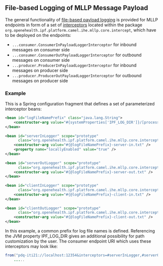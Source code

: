 
## File-based Logging of MLLP Message Payload

The general functionality of [file-based payload logging] is provided for MLLP endpoints 
in form of a set of [interceptors] located within the package `org.openehealth.ipf.platform.camel.ihe.mllp.core.intercept`,
which have to be deployed on the endpoints:

* `...consumer.ConsumerInPayloadLoggerInterceptor` for inbound messages on consumer side
* `...consumer.ConsumerOutPayloadLoggerInterceptor` for outbound messages on consumer side
* `...producer.ProducerInPayloadLoggerInterceptor` for inbound messages on producer side
* `...producer.ProducerOutPayloadLoggerInterceptor` for outbound messages on producer side

    
### Example

This is a Spring configuration fragment that defines a set of parameterized interceptor beans:

```xml
<bean id="logFileNamePrefix" class="java.lang.String">
    <constructor-arg value="#{systemProperties['IPF_LOG_DIR']}/[processId]/[date('yyyyMMdd-HH00')]/[sequenceId]" />
</bean>
 
<bean id="serverInLogger" scope="prototype"
      class="org.openehealth.ipf.platform.camel.ihe.mllp.core.intercept.consumer.ConsumerInPayloadLoggerInterceptor">
    <constructor-arg value="#{@logFileNamePrefix}-server-in.txt" />
    <property name="locallyEnabled" value="true" />
</bean>
 
<bean id="serverOutLogger" scope="prototype"
      class="org.openehealth.ipf.platform.camel.ihe.mllp.core.intercept.consumer.ConsumerOutPayloadLoggerInterceptor">
    <constructor-arg value="#{@logFileNamePrefix}-server-out.txt" />
</bean>
 
<bean id="clientInLogger" scope="prototype"
      class="org.openehealth.ipf.platform.camel.ihe.mllp.core.intercept.producer.ProducerInPayloadLoggerInterceptor">
    <constructor-arg value="#{@logFileNamePrefix}-client-in.txt" />
</bean>
 
<bean id="clientOutLogger" scope="prototype"
      class="org.openehealth.ipf.platform.camel.ihe.mllp.core.intercept.producer.ProducerOutPayloadLoggerInterceptor">
    <constructor-arg value="#{@logFileNamePrefix}-client-out.txt" />
</bean>
```

In this example, a common prefix for log file names is defined. Referencing the JVM property IPF_LOG_DIR gives an 
additional possibility for path customization by the user. 
The consumer endpoint URI which uses these interceptors may look like:

```java
from("pdq-iti21://localhost:12354&interceptors=#serverInLogger,#serverOutLogger")
    .....
```


[interceptors]: interceptorChain.html
[file-based payload logging]: ../ipf-platform-camel-ihe/commonPayloadLogging.html